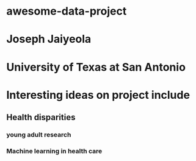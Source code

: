 # awesome-data-project
# Joseph Jaiyeola
# University of Texas at San Antonio

# Interesting ideas on project include 
## Health disparities
### young adult research
### Machine learning in health care